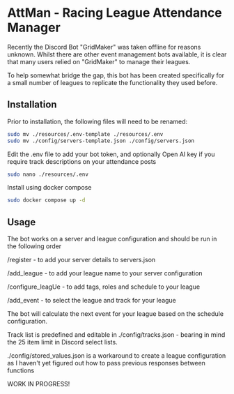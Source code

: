 
# AttMan - Racing League Attendance Manager

Recently the Discord Bot "GridMaker" was taken offline for reasons unknown. Whilst there are other event management bots available, it is clear that many users relied on "GridMaker" to manage their leagues.

To help somewhat bridge the gap, this bot has been created specifically for a small number of leagues to replicate the functionality they used before.



## Installation

Prior to installation, the following files will need to be renamed:

``` bash
sudo mv ./resources/.env-template ./resources/.env
sudo mv ./config/servers-template.json ./config/servers.json
```

Edit the .env file to add your bot token, and optionally Open AI key if you require track descriptions on your attendance posts

``` bash
sudo nano ./resources/.env
```

Install using docker compose

```bash
sudo docker compose up -d
```
    
## Usage

The bot works on a server and league configuration and should be run in the following order

/register - to add your server details to servers.json

/add_league - to add your league name to your server configuration

/configure_leagUe - to add tags, roles and schedule to your league

/add_event - to select the league and track for your league

The bot will calculate the next event for your league based on the schedule configuration.

Track list is predefined and editable in ./config/tracks.json - bearing in mind the 25 item limit in Discord select lists.

./config/stored_values.json is a workaround to create a league configuration as I haven't yet figured out how to pass previous responses between functions

WORK IN PROGRESS!


